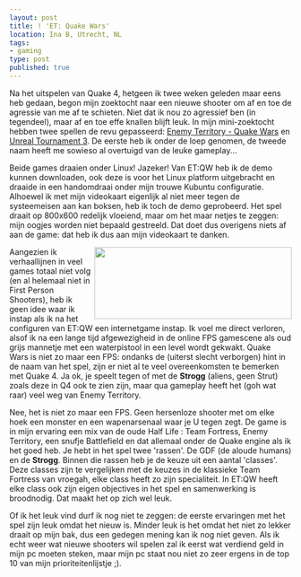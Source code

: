 ```yaml
---
layout: post
title: ! 'ET: Quake Wars'
location: Ina B, Utrecht, NL
tags:
- gaming
type: post
published: true
---
```

Na het uitspelen van Quake 4, hetgeen ik twee weken geleden maar eens heb gedaan, begon mijn zoektocht naar een nieuwe shooter om af en toe de agressie van me af te schieten. Niet dat ik nou zo agressief ben (in tegendeel), maar af en toe effe knallen blijft leuk. In mijn mini-zoektocht hebben twee spellen de revu gepasseerd: <a href="http://www.enemyterritory.com" title="EnemyTerritory.com">Enemy Territory - Quake Wars</a> en <a href="http://www,unrealtournament3.com" title="Unreal Tournament 3.com">Unreal Tournament 3</a>. De eerste heb ik onder de loep genomen, de tweede naam heeft me sowieso al overtuigd van de leuke gameplay...<!--more-->

Beide games draaien onder Linux! Jazeker! Van ET:QW heb ik de demo kunnen downloaden, ook deze is voor het Linux platform uitgebracht en draaide in een handomdraai onder mijn trouwe Kubuntu configuratie. Alhoewel ik met mijn videokaart eigenlijk al niet meer tegen de systeemeisen aan kan boksen, heb ik toch de demo geprobeerd. Het spel draait op 800x600 redelijk vloeiend, maar om het maar netjes te zeggen: mijn oogjes worden niet bepaald gestreeld. Dat doet dus overigens niets af aan de game: dat heb ik dus aan mijn videokaart te danken.

<img src="{{ site.url }}/img/pics/et_logo.jpg" align="right" height="128" width="352" />
Aangezien ik verhaallijnen in veel games totaal niet volg (en al helemaal niet in First Person Shooters), heb ik geen idee waar ik instap als ik na het configuren van ET:QW een internetgame instap. Ik voel me direct verloren, alsof ik na een lange tijd afgewezigheid in de online FPS gamescene als oud grijs mannetje met een waterpistool in een level wordt gekwakt. Quake Wars is niet zo maar een FPS: ondanks de (uiterst slecht verborgen) hint in de naam van het spel, zijn er niet al te veel overeenkomsten te bemerken met Quake 4. Ja ok, je speelt tegen of met de <strong>Strogg</strong> (aliens, geen Strut) zoals deze in Q4 ook te zien zijn, maar qua gameplay heeft het (goh wat raar) veel weg van Enemy Territory.

Nee, het is niet zo maar een FPS. Geen hersenloze shooter met om elke hoek een monster en een wapenarsenaal waar je U tegen zegt. De game is in mijn ervaring een mix van de oude Half Life : Team Fortress, Enemy Territory, een snufje Battlefield en dat allemaal onder de Quake engine als ik het goed heb. Je hebt in het spel twee 'rassen'. De GDF (de aloude humans) en de <strong>Strogg</strong>. Binnen die rassen heb je de keuze uit een aantal 'classes'. Deze classes zijn te vergelijken met de keuzes in de klassieke Team Fortress van vroegah, elke class heeft zo zijn specialiteit. In ET:QW heeft elke class ook zijn eigen objectives in het spel en samenwerking is broodnodig. Dat maakt het op zich wel leuk.

Of ik het leuk vind durf ik nog niet te zeggen: de eerste ervaringen met het spel zijn leuk omdat het nieuw is. Minder leuk is het omdat het niet zo lekker draait op mijn bak, dus een gedegen mening kan ik nog niet geven. Als ik echt weer wat nieuwe shooters wil spelen zal ik eerst wat verdiend geld in mijn pc moeten steken, maar mijn pc staat nou niet zo zeer ergens in de top 10 van mijn prioriteitenlijstje ;).
